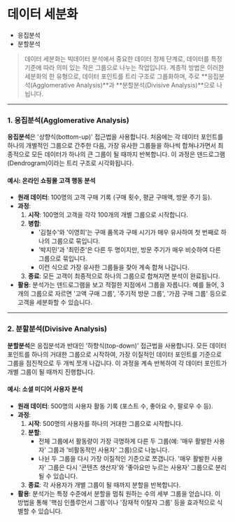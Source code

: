 # 데이터 세분화
- 응집분석
- 분할분석
> 데이터 세분화는 빅데이터 분석에서 중요한 데이터 정제 단계로, 데이터를 특정 기준에 따라 의미 있는 작은 그룹으로 나누는 작업입니다. 
> 계층적 방법은 이러한 세분화의 한 유형으로, 데이터 포인트를 트리 구조로 그룹화하며, 주로 **응집분석(Agglomerative Analysis)**과 **분할분석(Divisive Analysis)**으로 나뉩니다.

---

### 1. 응집분석(Agglomerative Analysis)

**응집분석**은 '상향식(bottom-up)' 접근법을 사용합니다. 처음에는 각 데이터 포인트를 하나의 개별적인 그룹으로 간주한 다음, 가장 유사한 그룹들을 하나씩 합쳐나가면서 최종적으로 모든 데이터가 하나의 큰 그룹이 될 때까지 반복합니다. 이 과정은 덴드로그램(Dendrogram)이라는 트리 구조로 시각화됩니다.

#### 예시: 온라인 쇼핑몰 고객 행동 분석
* **원래 데이터**: 100명의 고객 구매 기록 (구매 횟수, 평균 구매액, 방문 주기 등).
* **과정**:
    1.  **시작**: 100명의 고객을 각각 100개의 개별 그룹으로 시작합니다.
    2.  **병합**:
        * '김철수'와 '이영희'는 구매 품목과 구매 시기가 매우 유사하여 첫 번째로 하나의 그룹으로 묶입니다.
        * '박지민'과 '최민준'은 다른 두 명이지만, 방문 주기가 매우 비슷하여 다른 그룹으로 묶입니다.
        * 이런 식으로 가장 유사한 그룹들을 찾아 계속 합쳐 나갑니다.
    3.  **종료**: 모든 고객이 최종적으로 하나의 그룹으로 합쳐지면 분석이 완료됩니다.
* **활용**: 분석가는 덴드로그램을 보고 적절한 지점에서 그룹을 자릅니다. 예를 들어, 3개의 그룹으로 자르면 '고액 구매 그룹', '주기적 방문 그룹', '가끔 구매 그룹' 등으로 고객을 세분화할 수 있습니다.

---

### 2. 분할분석(Divisive Analysis)

**분할분석**은 응집분석과 반대인 '하향식(top-down)' 접근법을 사용합니다. 모든 데이터 포인트를 하나의 거대한 그룹으로 시작하여, 가장 이질적인 데이터 포인트를 기준으로 그룹을 점진적으로 두 개씩 쪼개 나갑니다. 이 과정을 계속 반복하여 각 데이터 포인트가 개별 그룹이 될 때까지 진행합니다.

#### 예시: 소셜 미디어 사용자 분석
* **원래 데이터**: 500명의 사용자 활동 기록 (포스트 수, 좋아요 수, 팔로우 수 등).
* **과정**:
    1.  **시작**: 500명의 사용자를 하나의 거대한 그룹으로 시작합니다.
    2.  **분할**:
        * 전체 그룹에서 활동량이 가장 극명하게 다른 두 그룹(예: '매우 활발한 사용자' 그룹과 '비활동적인 사용자' 그룹)으로 나눕니다.
        * 나뉜 두 그룹을 다시 가장 이질적인 기준으로 쪼갭니다. '매우 활발한 사용자' 그룹은 다시 '콘텐츠 생산자'와 '좋아요만 누르는 사용자' 그룹으로 분리될 수 있습니다.
    3.  **종료**: 각 사용자가 개별 그룹이 될 때까지 분할을 반복합니다.
* **활용**: 분석가는 특정 수준에서 분할을 멈춰 원하는 수의 세부 그룹을 얻습니다. 이 방법을 통해 '핵심 인플루언서 그룹'이나 '잠재적 이탈자 그룹' 등을 효과적으로 식별할 수 있습니다.
